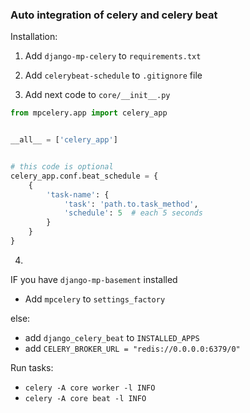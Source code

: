 
### Auto integration of celery and celery beat

Installation:

1)  Add `django-mp-celery` to `requirements.txt`
 

2) Add `celerybeat-schedule` to `.gitignore` file

 
3) Add next code to `core/__init__.py`

``` python
from mpcelery.app import celery_app


__all__ = ['celery_app']


# this code is optional 
celery_app.conf.beat_schedule = {
    {
        'task-name': {
            'task': 'path.to.task_method',
            'schedule': 5  # each 5 seconds
        }
    }
}
```

4) 
IF you have `django-mp-basement` installed
* Add `mpcelery` to `settings_factory` 

else:
* add `django_celery_beat` to `INSTALLED_APPS`
* add `CELERY_BROKER_URL = "redis://0.0.0.0:6379/0"`

Run tasks:
* `celery -A core worker -l INFO`
* `celery -A core beat -l INFO`